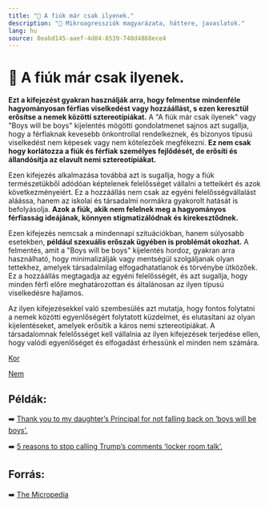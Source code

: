 ```yaml
---
title: "🚫 A fiúk már csak ilyenek."
description: "🚫 Mikroagressziók magyarázata, háttere, javaslatok."
lang: hu
source: 0eabd145-aaef-4d84-8539-748d4868ece4
---
```


<div class="wiki-content agression-title">

# 🚫 A fiúk már csak ilyenek.

**Ezt a kifejezést gyakran használják arra, hogy felmentse mindenféle hagyományosan férfias viselkedést vagy hozzáállást, s ezen keresztül erősítse a nemek közötti sztereotípiákat.** A "A fiúk már csak ilyenek" vagy "Boys will be boys" kijelentés mögötti gondolatmenet sajnos azt sugallja, hogy a férfiaknak kevesebb önkontrollal rendelkeznek, és bizonyos típusú viselkedést nem képesek vagy nem kötelezőek megfékezni. **Ez nem csak hogy korlátozza a fiúk és férfiak személyes fejlődését, de erősíti és állandósítja az elavult nemi sztereotípiákat.**

Ezen kifejezés alkalmazása továbbá azt is sugallja, hogy a fiúk természetükből adódóan képtelenek felelősséget vállalni a tetteikért és azok következményeiért. Ez a hozzáállás nem csak az egyéni felelősségvállalást aláássa, hanem az iskolai és társadalmi normákra gyakorolt hatását is befolyásolja. **Azok a fiúk, akik nem felelnek meg a hagyományos férfiasság ideájának, könnyen stigmatizálódnak és kirekesztődnek.**

Ezen kifejezés nemcsak a mindennapi szituációkban, hanem súlyosabb esetekben, **például szexuális erőszak ügyében is problémát okozhat.** A felmentés, amit a "Boys will be boys" kijelentés hordoz, gyakran arra használható, hogy minimalizálják vagy mentségül szolgáljanak olyan tettekhez, amelyek társadalmilag elfogadhatatlanok és törvénybe ütközőek. Ez a hozzáállás megtagadja az egyéni felelősségét, és azt sugallja, hogy minden férfi előre meghatározottan és általánosan az ilyen típusú viselkedésre hajlamos.

Az ilyen kifejezésekkel való szembesülés azt mutatja, hogy fontos folytatni a nemek közötti egyenlőségért folytatott küzdelmet, és elutasítani az olyan kijelentéseket, amelyek erősítik a káros nemi sztereotípiákat. A társadalomnak felelősséget kell vállalnia az ilyen kifejezések terjedése ellen, hogy valódi egyenlőséget és elfogadást érhessünk el minden nem számára.


<div class="categories">

[Kor](/#/entry?id=kor)

[Nem](/#/entry?id=nem)

</div>

## Példák:

➡️ [Thank you to my daughter’s Principal for not falling back on ‘boys will be boys’.](https://www.scarymommy.com/gtfo-of-others-personal-bubbles/)


➡️ [5 reasons to stop calling Trump’s comments ‘locker room talk’.](https://www.vox.com/identities/2016/10/11/13230414/trump-leaked-audio-locker-room-sexual-assault)

## Forrás:

➡️ [The Micropedia](https://www.themicropedia.org/)


</div>